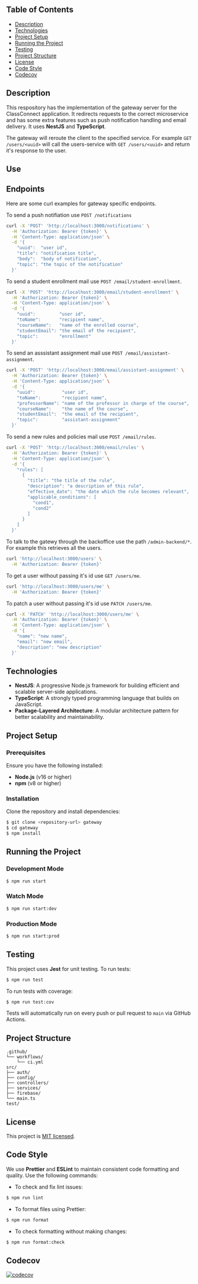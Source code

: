 ## Table of Contents

- [Description](#description)
- [Technologies](#technologies)
- [Project Setup](#project-setup)
- [Running the Project](#running-the-project)
- [Testing](#testing)
- [Project Structure](#project-structure)
- [License](#license)
- [Code Style](#code-style)
- [Codecov](#Codecov)

## Description

This respository has the implementation of the gateway server for the ClassConnect application. It redirects requests to the correct microservice and has some extra features such as push notification handling and email delivery. It uses **NestJS** and **TypeScript**.

The gateway will reroute the client to the specified service. For example `GET /users/<uuid>` will call the users-service with `GET /users/<uuid>` and return it's response to the user.

## Use

## Endpoints

Here are some curl examples for gateway specific endpoints.

To send a push notifiation use `POST /notifications`
```sh
curl -X 'POST' 'http://localhost:3000/notifications' \
  -H 'Authorization: Bearer {token}' \
  -H 'Content-Type: application/json' \
  -d '{
    "uuid":  "user id",
    "title": "notification title",
    "body":  "body of notification",
    "topic": "the topic of the notification"
  }'
```

To send a student enrollment mail use `POST /email/student-enrollment`.
```sh
curl -X 'POST' 'http://localhost:3000/email/student-enrollment' \
  -H 'Authorization: Bearer {token}' \
  -H 'Content-Type: application/json' \
  -d '{
    "uuid":         "user id",
    "toName":       "recipient name",
    "courseName":   "name of the enrolled course",
    "studentEmail": "the email of the recipient",
    "topic":        "enrollment"
  }'
```

To send an asssistant assignment mail use `POST /email/assistant-assignment`.
```sh
curl -X 'POST' 'http://localhost:3000/email/assistant-assignment' \
  -H 'Authorization: Bearer {token}' \
  -H 'Content-Type: application/json' \
  -d '{
    "uuid":          "user id",
    "toName":        "recipient name",
    "professorName": "name of the professor in charge of the course",
    "courseName":    "the name of the course",
    "studentEmail":  "the email of the recipient",
    "topic":         "assistant-assignment"
  }'
```

To send a new rules and policies mail use `POST /email/rules`.
```sh
curl -X 'POST' 'http://localhost:3000/email/rules' \
  -H 'Authorization: Bearer {token}' \
  -H 'Content-Type: application/json' \
  -d '{
    "rules": [
      {
        "title": "the title of the rule",
        "description": "a description of this rule",
        "effective_date": "the date which the rule becomes relevant",
        "applicable_conditions": [
          "cond1",
          "cond2"
        ]
      }
    ]
  }'
```

To talk to the gatewy through the backoffice use the path `/admin-backend/*`. For example this retrieves all the users.
```sh
curl 'http://localhost:3000/users' \
  -H 'Authorization: Bearer {token}'
```

To get a user without passing it's id use `GET /users/me`.
```sh
curl 'http://localhost:3000/users/me' \
  -H 'Authorization: Bearer {token}'
```

To patch a user without passing it's id use `PATCH /users/me`.
```sh
curl -X 'PATCH' 'http://localhost:3000/users/me' \
  -H 'Authorization: Bearer {token}' \
  -H 'Content-Type: application/json' \
  -d '{
    "name": "new name",
    "email": "new email",
    "description": "new description"
  }'
```

## Technologies

- **NestJS**: A progressive Node.js framework for building efficient and scalable server-side applications.
- **TypeScript**: A strongly typed programming language that builds on JavaScript.
- **Package-Layered Architecture**: A modular architecture pattern for better scalability and maintainability.

## Project Setup

### Prerequisites

Ensure you have the following installed:

- **Node.js** (v16 or higher)
- **npm** (v8 or higher)

### Installation

Clone the repository and install dependencies:

```bash
$ git clone <repository-url> gateway
$ cd gateway
$ npm install
```

## Running the Project

### Development Mode

```bash
$ npm run start
```

### Watch Mode

```bash
$ npm run start:dev
```

### Production Mode

```bash
$ npm run start:prod
```

## Testing

This project uses **Jest** for unit testing. To run tests:

```bash
$ npm run test
```

To run tests with coverage:

```bash
$ npm run test:cov
```

Tests will automatically run on every push or pull request to `main` via GitHub Actions.

## Project Structure

```
.github/
└── workflows/
    └── ci.yml
src/
├── auth/
├── config/
├── controllers/
├── services/
├── firebase/
└── main.ts
test/
```

## License

This project is [MIT licensed](https://github.com/nestjs/nest/blob/master/LICENSE).

## Code Style

We use **Prettier** and **ESLint** to maintain consistent code formatting and quality. Use the following commands:

- To check and fix lint issues:

```bash
$ npm run lint
```

- To format files using Prettier:

```bash
$ npm run format
```

- To check formatting without making changes:

```bash
$ npm run format:check
```

## Codecov
[![codecov](https://codecov.io/github/IS2-Class-Connect/classconnect-gateway-service/graph/badge.svg?token=BCK7LDHO8U)](https://codecov.io/github/IS2-Class-Connect/classconnect-gateway-service)
